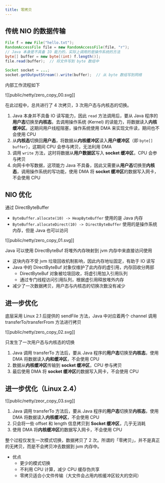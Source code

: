 ```yaml
---
title: 零拷贝
---
```


## 传统 NIO 的数据传输

```java
File f = new File("hello.txt");
RandomAccessFile file = new RandomAccessFile(file, "r");
// Java 本身是不具备 IO 能力的，实际上调用的是操作系统的方法
byte[] buffer = new byte[(int) f.length()];
file.read(buffer);  // 将文件写到 byte 数组中

Socket socket = ...;
socket.getOutputStream().write(buffer);  // 从 byte 数组写到网络
```
内部工作流程如下

![[public/netty/zero_copy_00.svg]]

在此过程中，总共进行了 4 次拷贝，3 次用户态与内核态的切换。

1. Java 本身并不具备 IO 读写能力，因此 `read` 方法调用后，要从 Java 程序的**用户态**切换至**内核态**，去调用操作系统 (Kernel) 的读能力，将数据读入**内核缓冲区**。这期间用户线程阻塞，操作系统使用 DMA 来实现文件读，期间也不会使用 CPU
2. 从**内核态**切换回**用户态**，将数据从**内核缓冲区**读入**用户缓冲区**（即 `byte[] buffer`），这期间 CPU 会参与拷贝，无法利用 DMA
3. 调用 `write` 方法，这时将数据从**用户数据区**写入 **socket 缓冲区**，CPU 会参与拷贝
4. 向网卡中写数据，这项能力 Java 不具备，因此又需要从**用户态**切换至**内核态**，调用操作系统的写功能，使用 DMA 将 **socket 缓冲区**的数据写入网卡，不会使用 CPU

## NIO 优化

通过 DirectByteBuffer

- `ByteBuffer.allocate(10) -> HeapByteBuffer` 使用的是 Java 内存
- `ByteBuffer.allocateDirect(10) -> DirectByteBuffer` 使用的是操作系统内存，但是 Java 也可以访问

![[public/netty/zero_copy_01.svg]]

Java 可以使用 DirectByteBuf 将堆外内存映射到 jvm 内存中来直接访问使用

- 这块内存不受 jvm 垃圾回收机制影响，因此内存地址固定，有助于 IO 读写
- Java 中的 DirectByteBuf 对象仅维护了此内存的虚引用，内存回收分两部
    - DirectByteBuf 对象被垃圾回收，将虚引用加入引用队列
    - 通过专门线程访问引用队列，根据虚引用释放堆外内存
- 减少了一次数据拷贝，用户态与内核态的切换次数没有减少

## 进一步优化

底层采用 Linux 2.1 后提供的 sendFile 方法，Java 中对应着两个 channel 调用 transferTo/transferFrom 方法进行拷贝

![[public/netty/zero_copy_02.svg]]

只发生了一次用户态与内核态的切换

1. Java 调用 transferTo 方法后，要从 Java 程序的**用户态**切换至**内核态**，使用 DMA 将数据读入**内和缓冲区**，不会使用 CPU
2. 数据从**内核缓冲区**传输到 **socket 缓冲区**，CPU 参与拷贝
3. 最后使用 DMA 将 **socket 缓冲区**的数据写入网卡，不会使用 CPU

## 进一步优化（Linux 2.4）

![[public/netty/zeor_copy_03.svg]]

1. Java 调用 transferTo 方法后，要从 Java 程序的**用户态**切换至**内核态**，使用 DMA 将数据读入**内核缓冲区**，不会使用 CPU
2. 只会将一些 offset 和 length 信息拷贝到 **Socket 缓冲区**，几乎无消耗
3. 使用 DMA 将**内核缓冲区**的数据写入网卡，不会使用 CPU

整个过程仅发生一次模式切换，数据拷贝了 2 次。所谓的「零拷贝」，并不是真正的无拷贝，而是不会拷贝冲去数据到 jvm 内存中。

- 优点
    - 更少的模式切换
    - 不利用 CPU 计算，减少 CPU 缓存伪共享
    - 零拷贝适合小文件传输（大文件会占用内核缓冲区较大的空间）


